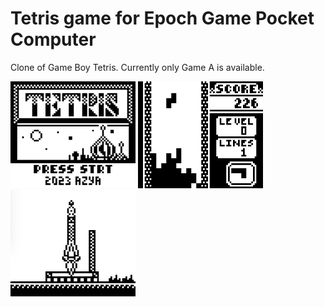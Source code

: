 # Tetris game for Epoch Game Pocket Computer
Сlone of Game Boy Tetris. Currently only Game A is available.

<img src="https://github.com/azya52/pokekon/blob/main/tetris/img/scr_main.png" width="200"> <img src="https://github.com/azya52/pokekon/blob/main/tetris/img/scr_game.png" width="200"> <img src="https://github.com/azya52/pokekon/blob/main/tetris/img/scr_liftoff.png" width="200">
